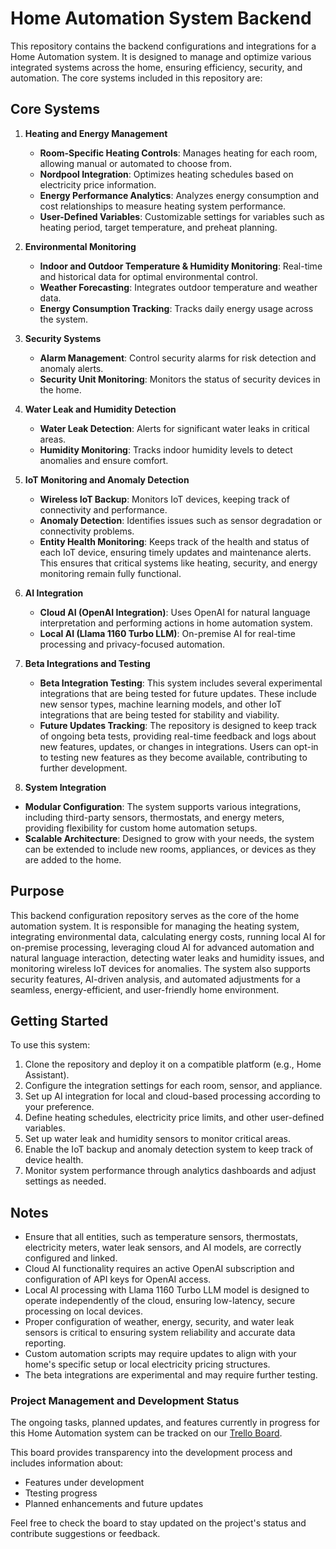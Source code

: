 # Home Automation System Backend

This repository contains the backend configurations and integrations for a Home Automation system. It is designed to manage and optimize various integrated systems across the home, ensuring efficiency, security, and automation. The core systems included in this repository are:

## Core Systems

1. **Heating and Energy Management**
   - **Room-Specific Heating Controls**: Manages heating for each room, allowing manual or automated to choose from.
   - **Nordpool Integration**: Optimizes heating schedules based on electricity price information.
   - **Energy Performance Analytics**: Analyzes energy consumption and cost relationships to measure heating system performance.
   - **User-Defined Variables**: Customizable settings for variables such as heating period, target temperature, and preheat planning.

2. **Environmental Monitoring**
   - **Indoor and Outdoor Temperature & Humidity Monitoring**: Real-time and historical data for optimal environmental control.
   - **Weather Forecasting**: Integrates outdoor temperature and weather data.
   - **Energy Consumption Tracking**: Tracks daily energy usage across the system.

3. **Security Systems**
   - **Alarm Management**: Control security alarms for risk detection and anomaly alerts.
   - **Security Unit Monitoring**: Monitors the status of security devices in the home.

4. **Water Leak and Humidity Detection**
   - **Water Leak Detection**: Alerts for significant water leaks in critical areas.
   - **Humidity Monitoring**: Tracks indoor humidity levels to detect anomalies and ensure comfort.

5. **IoT Monitoring and Anomaly Detection**
   - **Wireless IoT Backup**: Monitors IoT devices, keeping track of connectivity and performance.
   - **Anomaly Detection**: Identifies issues such as sensor degradation or connectivity problems.
   - **Entity Health Monitoring**: Keeps track of the health and status of each IoT device, ensuring timely updates and maintenance alerts. This ensures that critical systems like heating, security, and energy monitoring remain fully functional.

6. **AI Integration**
   - **Cloud AI (OpenAI Integration)**: Uses OpenAI for natural language interpretation and performing actions in home automation system.
   - **Local AI (Llama 1160 Turbo LLM)**: On-premise AI for real-time processing and privacy-focused automation.

7. **Beta Integrations and Testing**
   - **Beta Integration Testing**: This system includes several experimental integrations that are being tested for future updates. These include new sensor types, machine learning models, and other IoT integrations that are being tested for stability and viability.
   - **Future Updates Tracking**: The repository is designed to keep track of ongoing beta tests, providing real-time feedback and logs about new features, updates, or changes in integrations. Users can opt-in to testing new features as they become available, contributing to further development.

8.  **System Integration**
   - **Modular Configuration**: The system supports various integrations, including third-party sensors, thermostats, and energy meters, providing flexibility for custom home automation setups.
   - **Scalable Architecture**: Designed to grow with your needs, the system can be extended to include new rooms, appliances, or devices as they are added to the home.

## Purpose

This backend configuration repository serves as the core of the home automation system. It is responsible for managing the heating system, integrating environmental data, calculating energy costs, running local AI for on-premise processing, leveraging cloud AI for advanced automation and natural language interaction, detecting water leaks and humidity issues, and monitoring wireless IoT devices for anomalies. The system also supports security features, AI-driven analysis, and automated adjustments for a seamless, energy-efficient, and user-friendly home environment.

## Getting Started

To use this system:
1. Clone the repository and deploy it on a compatible platform (e.g., Home Assistant).
2. Configure the integration settings for each room, sensor, and appliance.
3. Set up AI integration for local and cloud-based processing according to your preference.
4. Define heating schedules, electricity price limits, and other user-defined variables.
5. Set up water leak and humidity sensors to monitor critical areas.
6. Enable the IoT backup and anomaly detection system to keep track of device health.
7. Monitor system performance through analytics dashboards and adjust settings as needed.

## Notes

- Ensure that all entities, such as temperature sensors, thermostats, electricity meters, water leak sensors, and AI models, are correctly configured and linked.
- Cloud AI functionality requires an active OpenAI subscription and configuration of API keys for OpenAI access.
- Local AI processing with Llama 1160 Turbo LLM model is designed to operate independently of the cloud, ensuring low-latency, secure processing on local devices.
- Proper configuration of weather, energy, security, and water leak sensors is critical to ensuring system reliability and accurate data reporting.
- Custom automation scripts may require updates to align with your home's specific setup or local electricity pricing structures.
- The beta integrations are experimental and may require further testing.

### Project Management and Development Status

The ongoing tasks, planned updates, and features currently in progress for this Home Automation system can be tracked on our [Trello Board](https://trello.com/invite/b/66cc5c63439f46b7f21c7f19/ATTI3b96f731dea7428a1ec6fe551eff2aef34BAE250/home-automation).

This board provides transparency into the development process and includes information about:

- Features under development  
- Ttesting progress  
- Planned enhancements and future updates  

Feel free to check the board to stay updated on the project's status and contribute suggestions or feedback.


